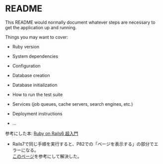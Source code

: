# README

This README would normally document whatever steps are necessary to get the
application up and running.

Things you may want to cover:

* Ruby version

* System dependencies

* Configuration

* Database creation

* Database initialization

* How to run the test suite

* Services (job queues, cache servers, search engines, etc.)

* Deployment instructions

* ...

参考にした本: [Ruby on Rails6 超入門](https://amzn.asia/d/5BKhyCZ)

- Rails7で同じ手順を実行すると、P82での「ページを表示する」の部分でエラーになる。  
[このページ](https://qiita.com/Yu_unI1/items/15926b72934dada66ed3)を参考にして解決した。

